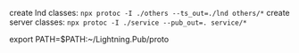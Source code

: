 create lnd classes: `npx protoc -I ./others --ts_out=./lnd others/*`
create server classes: `npx protoc -I ./service --pub_out=. service/*`

export PATH=$PATH:~/Lightning.Pub/proto